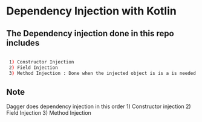 # Dependency Injection with Kotlin


## The Dependency injection done in this repo includes



 ```bash

  1) Constructor Injection
  2) Field Injection
  3) Method Injection : Done when the injected object is is a is needed in a dependency


 ```



  
## Note

   Dagger does dependency injection in this order
     1) Constructor injection
     2) Field Injection
     3) Method Injection

 
